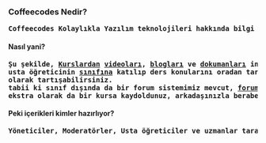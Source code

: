 <h3>Coffeecodes Nedir?</h3>
<pre>
<b>Coffeecodes Kolaylıkla Yazılım teknolojileri hakkında bilgi edinebileceğin, ders alabileceğin ve tartışabileceğin bir platformdur.</b>
</pre>
<h4>Nasıl yani?</h4>
<pre>
<b>Şu şekilde, <ins>Kurslardan</ins> <ins>videoları</ins>, <ins>blogları</ins> ve <ins>dokumanları</ins> inceleyerek kurslarda bahsedilenleri öğrenebilir, kursu oluşturan 
usta öğreticinin <ins>sınıfına</ins> katılıp ders konularını oradan tartışabilirsiniz ve orada bulunan öğrenciler ile <ins>sesli</ins> ve <ins>yazılı</ins>
olarak tartışabilirsiniz.
tabii ki sınıf dışında da bir forum sistemimiz mevcut, <ins>forumlarda</ins> istediğin konu hakkında soru sorabilirsin.
ekstra olarak da bir kursa kaydoldunuz, arkadaşınızla beraber W2G sistemi ile beraber izleyebilirsiniz.</b>
</pre>
<h4>Peki içerikleri kimler hazırlıyor?</h4>
<pre>
<b>Yöneticiler, Moderatörler, Usta öğreticiler ve uzmanlar tarafından içerikler hazırlanıyor.</b>
</pre>
